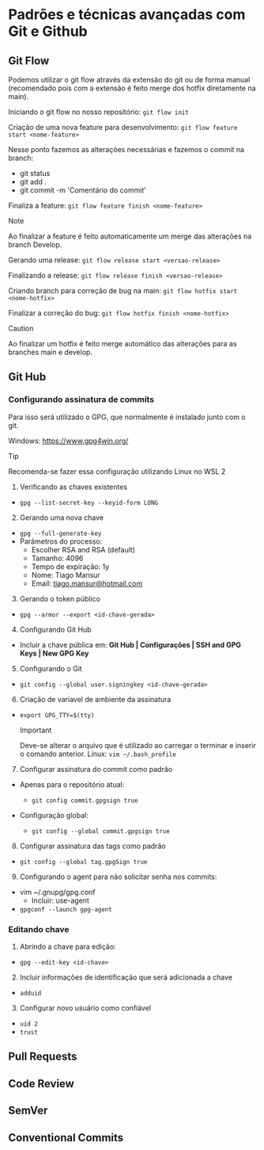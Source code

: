 # Padrões e técnicas avançadas com Git e Github

## Git Flow

Podemos utilizar o git flow através da extensão do git ou de forma manual (recomendado pois com a extensão é feito merge dos hotfix diretamente na main).

Iniciando o git flow no nosso repositório: `git flow init`

Criação de uma nova feature para desenvolvimento: `git flow feature start <nome-feature>`

Nesse ponto fazemos as alterações necessárias e fazemos o commit na branch:

- git status
- git add .
- git commit -m 'Comentário do commit'

Finaliza a feature: `git flow feature finish <nome-feature>`

> [!NOTE]
> Ao finalizar a feature é feito automaticamente um merge das alterações na branch Develop.

Gerando uma release: `git flow release start <versao-release>`

Finalizando a release: `git flow release finish <versao-release>`

Criando branch para correção de bug na main: `git flow hotfix start <nome-hotfix>`

Finalizar a correção do bug: `git flow hotfix finish <nome-hotfix>`

> [!CAUTION]
> Ao finalizar um hotfix é feito merge automático das alterações para as branches main e develop.

## Git Hub

### Configurando assinatura de commits

Para isso será utilizado o GPG, que normalmente é instalado junto com o git.

Windows: https://www.gpg4win.org/

> [!TIP]
> Recomenda-se fazer essa configuração utilizando Linux no WSL 2

1. Verificando as chaves existentes

- `gpg --list-secret-key --keyid-form LONG`

2. Gerando uma nova chave

- `gpg --full-generate-key`
- Parâmetros do processo:
  - Escolher RSA and RSA (default)
  - Tamanho: 4096
  - Tempo de expiração: 1y
  - Nome: Tiago Mansur
  - Email: tiago.mansur@hotmail.com

3. Gerando o token público

- `gpg --armor --export <id-chave-gerada>`

4. Configurando Git Hub

- Incluir a chave pública em: **Git Hub | Configurações | SSH and GPG Keys | New GPG Key**

5. Configurando o Git

- `git config --global user.signingkey <id-chave-gerada>`

6. Criação de variavel de ambiente da assinatura

- `export GPG_TTY=$(tty)`

  > [!IMPORTANT]
  > Deve-se alterar o arquivo que é utilizado ao carregar o terminar e inserir o comando anterior.
  > Linux: `vim ~/.bash_profile`

7. Configurar assinatura do commit como padrão

- Apenas para o repositório atual:

  - `git config commit.gpgsign true`

- Configuração global:
  - `git config --global commit.gpgsign true`

8. Configurar assinatura das tags como padrão

- `git config --global tag.gpgSign true`

9. Configurando o agent para não solicitar senha nos commits:

- vim ~/.gnupg/gpg.conf
  - Incluir: use-agent
- `gpgconf --launch gpg-agent`

### Editando chave

1. Abrindo a chave para edição:

- `gpg --edit-key <id-chave>`

2. Incluir informações de identificação que será adicionada a chave

- `adduid`

3. Configurar novo usuário como confiável

- `uid 2`
- `trust`

## Pull Requests

## Code Review

## SemVer

## Conventional Commits
